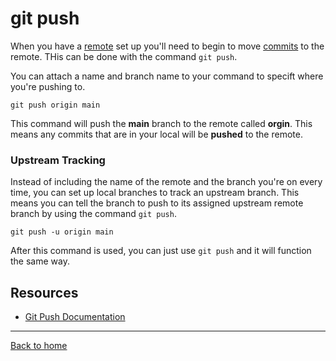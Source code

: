 # git push

When you have a [remote](./REMOTE/md) set up you'll need to begin to move [commits](./COMMIT/md) to the remote.
THis can be done with the command `git push`.

You can attach a name and branch name to your command to specift where you're pushing to.
```
git push origin main
```
This command will push the **main** branch to the remote called **orgin**.
This means any commits that are in your local will be **pushed** to the remote. 
### Upstream Tracking

Instead of including the name of the remote and the branch you're on every time, you can set up local branches to track an upstream branch.
This means you can tell the branch to push to its assigned upstream remote branch by using the command `git push`.
```
git push -u origin main
```

After this command is used, you can just use `git push` and it will function the same way.
## Resources
- [Git Push Documentation](https://git-scm.com/docs/git-push)
---
[Back to home](..//README/md)
